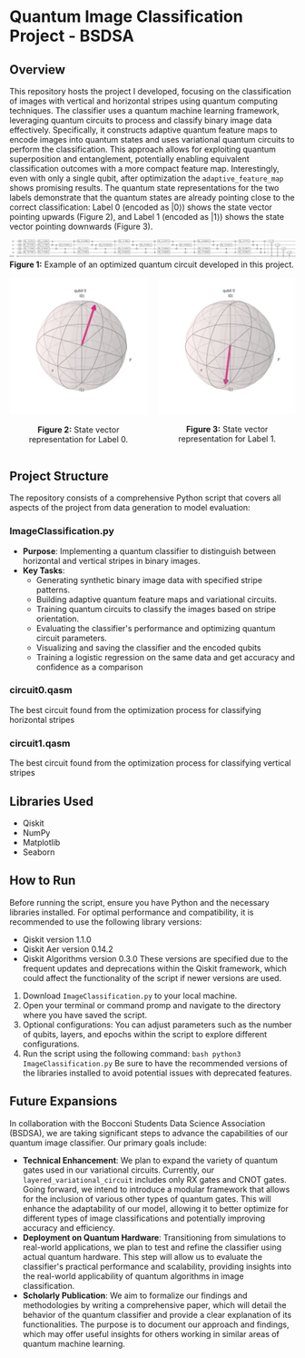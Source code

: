 # Quantum Image Classification Project - BSDSA


## Overview
This repository hosts the project I developed, focusing on the classification of images with vertical and horizontal stripes using quantum computing techniques. 
The classifier uses a quantum machine learning framework, leveraging quantum circuits to process and classify binary image data effectively. 
Specifically, it constructs adaptive quantum feature maps to encode images into quantum states and uses variational quantum circuits to perform the classification. 
This approach allows for exploiting quantum superposition and entanglement, potentially enabling equivalent classification outcomes with a more compact feature map.
Interestingly, even with only a single qubit, after optimization the `adaptive_feature_map` shows promising results. The quantum state representations for the two labels demonstrate that the quantum states are already pointing close to the correct classification: Label 0 (encoded as |0⟩) shows the state vector pointing upwards (Figure 2), and Label 1 (encoded as |1⟩) shows the state vector pointing downwards (Figure 3).

![Best Circuit Diagram](circuit0_latex.png)
**Figure 1:** Example of an optimized quantum circuit developed in this project.

<div style="display: flex; align-items: flex-start;">
  <div style="margin-right: 20px; text-align: center;">
    <img src="bloch_multivector_label_0spec.png" alt="State Vector for Label 0" width="300"/>
    <p><strong>Figure 2:</strong> State vector representation for Label 0.</p>
  </div>
  <div style="text-align: center;">
    <img src="bloch_multivector_label_1spec.png" alt="State Vector for Label 1" width="300"/>
    <p><strong>Figure 3:</strong> State vector representation for Label 1.</p>
  </div>
</div>

## Project Structure
The repository consists of a comprehensive Python script that covers all aspects of the project from data generation to model evaluation:
### ImageClassification.py
- **Purpose**: Implementing a quantum classifier to distinguish between horizontal and vertical stripes in binary images.
- **Key Tasks**:
  - Generating synthetic binary image data with specified stripe patterns.
  - Building adaptive quantum feature maps and variational circuits.
  - Training quantum circuits to classify the images based on stripe orientation.
  - Evaluating the classifier's performance and optimizing quantum circuit parameters.
  - Visualizing and saving the classifier and the encoded qubits
  - Training a logistic regression on the same data and get accuracy and confidence as a comparison
### circuit0.qasm
The best circuit found from the optimization process for classifying horizontal stripes
### circuit1.qasm
The best circuit found from the optimization process for classifying vertical stripes


## Libraries Used
- Qiskit
- NumPy
- Matplotlib
- Seaborn

## How to Run
Before running the script, ensure you have Python and the necessary libraries installed. For optimal performance and compatibility, it is recommended to use the following library versions:
- Qiskit version 1.1.0
- Qiskit Aer version 0.14.2
- Qiskit Algorithms version 0.3.0
These versions are specified due to the frequent updates and deprecations within the Qiskit framework, which could affect the functionality of the script if newer versions are used.

1. Download `ImageClassification.py` to your local machine.
2. Open your terminal or command promp and navigate to the directory where you have saved the script.
3. Optional configurations: You can adjust parameters such as the number of qubits, layers, and epochs within the script to explore different configurations.
4. Run the script using the following command: ```bash
python3 ImageClassification.py```
Be sure to have the recommended versions of the libraries installed to avoid potential issues with deprecated features.

## Future Expansions
In collaboration with the Bocconi Students Data Science Association (BSDSA), we are taking significant steps to advance the capabilities of our quantum image classifier. Our primary goals include:
- **Technical Enhancement**: We plan to expand the variety of quantum gates used in our variational circuits. Currently, our `layered_variational_circuit` includes only RX gates and CNOT gates. Going forward, we intend to introduce a modular framework that allows for the inclusion of various other types of quantum gates. This will enhance the adaptability of our model, allowing it to better optimize for different types of image classifications and potentially improving accuracy and efficiency.
- **Deployment on Quantum Hardware**: Transitioning from simulations to real-world applications, we plan to test and refine the classifier using actual quantum hardware. This step will allow us to evaluate the classifier's practical performance and scalability, providing insights into the real-world applicability of quantum algorithms in image classification.
- **Scholarly Publication**: We aim to formalize our findings and methodologies by writing a comprehensive paper, which will detail the behavior of the quantum classifier and provide a clear explanation of its functionalities. The purpose is to document our approach and findings, which may offer useful insights for others working in similar areas of quantum machine learning.
